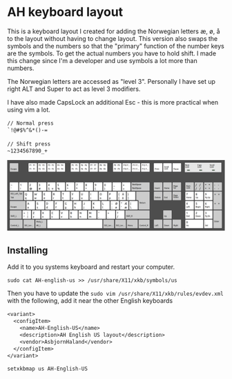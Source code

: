 # AH keyboard layout

This is a keyboard layout I created for adding the Norwegian letters æ, ø, å to the layout without having to change layout.
This version also swaps the symbols and the numbers so that the "primary" function of the number keys are the symbols.
To get the actual numbers you have to hold shift. I made this change since I'm a developer and use symbols a lot more than numbers.

The Norwegian letters are accessed as "level 3". Personally I have set up right ALT and Super to act as level 3 modifiers.

I have also made CapsLock an additional Esc - this is more practical when using vim a lot.

```
// Normal press
`!@#$%^&*()-=

// Shift press
~1234567890_+
```

![An image of the layout](layout.png)

## Installing

Add it to you systems keyboard and restart your computer.

```
sudo cat AH-english-us >> /usr/share/X11/xkb/symbols/us
```

Then you have to update the `sudo vim /usr/share/X11/xkb/rules/evdev.xml` with the following, add it near the other English keyboards

```
<variant>
  <configItem>
    <name>AH-English-US</name>
    <description>AH English US layout</description>
    <vendor>AsbjornHaland</vendor>
  </configItem>
</variant>
```

```
setxkbmap us AH-English-US
```
